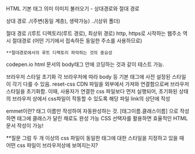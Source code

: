 HTML 기본 태그 의미
이미지 불러오기 - 상대경로와 절대 경로

상대 경로
./(주변(동일 계층), 생략가능)
../(상위 폴더)

절대 경로
/(루트 디렉토리(루트 경로), 최상위 경로)
http, https로 시작하는 웹주소 역시 절대경로 (어떤 기기에서 접속하든 동일한 주소를 사용하므로)

    **절대경로에서의 루트 디렉토리 파악하는 것의 중요성

codepen.io
html 문서의 body태그 안에 코딩하는 것과 같이 테스트 가능.

브라우저 스타일 초기화
각 브라우저에 따라 body 등 기본 태그에 사전 설정된 스타일이 각기 다를 수 있음.
reset-css CDN 파일을 외부에서 가져와 연결함으로써 브라우저 스타일을 초기화함. 
이때, 사용자가 연결한 css 파일보다 먼저 실행되어, 초기화된 상태의 브라우저 상에서 css파일이 작동할 수 있도록 해당 파일 link의 상단에 작성

emmet이란?
태그 이름만 작성하여 자동완성하는 것. [태그이름.클래스이름] 으로 작성하면 태그에 클래스가 달린 채로도 완성 가능
CSS 선택자를 활용하면 효율적인 HTML 문서 작성이 가능!

**질문
그럼 두 개 이상의 css 파일이 동일한 태그에 대한 스타일을 지정하고 있을 때 어떤 css 파일이 브라우저상에 보여지는지?